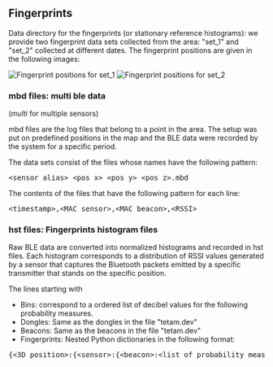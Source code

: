 ## Fingerprints

Data directory for the fingerprints (or stationary reference histograms): we provide two fingerprint data sets collected from the area: "set_1" and "set_2" collected at different dates. The fingerprint positions are given in the following images:

![Fingerprint positions for set_1](./set_1.png?raw=true "Fingerprint positions for set_1")
![Fingerprint positions for set_2](./set_2.png?raw=true "Fingerprint positions for set_2")


### mbd files: multi ble data 
(_multi_ for multiple sensors)

mbd files are the log files that belong to a point in the area. The setup was put on predefined positions in the map and the BLE data were recorded by the system for a specific period.

The data sets consist of the files whose names have the following pattern:
<pre>&lt;sensor_alias&gt;_&lt;pos_x&gt;_&lt;pos_y&gt;_&lt;pos_z&gt;.mbd</pre>

The contents of the files that have the following pattern for each line:
<pre>&lt;timestamp&gt;,&lt;MAC sensor&gt;,&lt;MAC beacon&gt;,&lt;RSSI&gt;</pre>

### hst files: Fingerprints histogram files

Raw BLE data are converted into normalized histograms and recorded in hst files. Each histogram corresponds to a distribution of RSSI values generated by a sensor that captures the Bluetooth packets emitted by a specific transmitter that stands on the specific position.

The lines starting with
- Bins: correspond to a ordered list of decibel values for the following probability measures.
- Dongles: Same as the dongles in the file "tetam.dev"
- Beacons: Same as the beacons in the file "tetam.dev"
- Fingerprints: Nested Python dictionaries in the following format:
<pre>{&lt;3D position&gt;:{&lt;sensor&gt;:{&lt;beacon&gt;:&lt;list of probability measures&gt;,},},}</pre>
